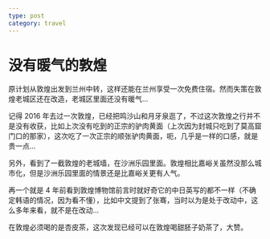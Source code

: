 ```yaml
---
type: post
category: travel
---
```


# 没有暖气的敦煌

原计划从敦煌出发到兰州中转，这样还能在兰州享受一次免费住宿。然而失策在敦煌老城区还在改造，老城区里面还没有暖气...

记得 2016 年去过一次敦煌，已经把鸣沙山和月牙泉逛了，不过这次敦煌之行并不是没有收获，比如上次没有吃到的正宗的驴肉黄面（上次因为封城只吃到了莫高窟门口的那家），这次吃了一次正宗的顺张驴肉黄面，呃，几乎是一样的口感，就是贵一点...

另外，看到了一截敦煌的老城墙，在沙洲乐园里面。敦煌相比嘉峪关虽然没那么城市化，但是沙洲乐园里面的情景还是比嘉峪关更有人气。

再一个就是 4 年前看到敦煌博物馆前言时就好奇它的中日英写的都不一样（不确定韩语的情况，因为看不懂），比如中文提到了张骞，当时以为是处于改动中，这么多年来看，就不是在改动...

在敦煌必须喝的是杏皮茶，这次发现已经可以在敦煌喝甜胚子奶茶了，大赞。
